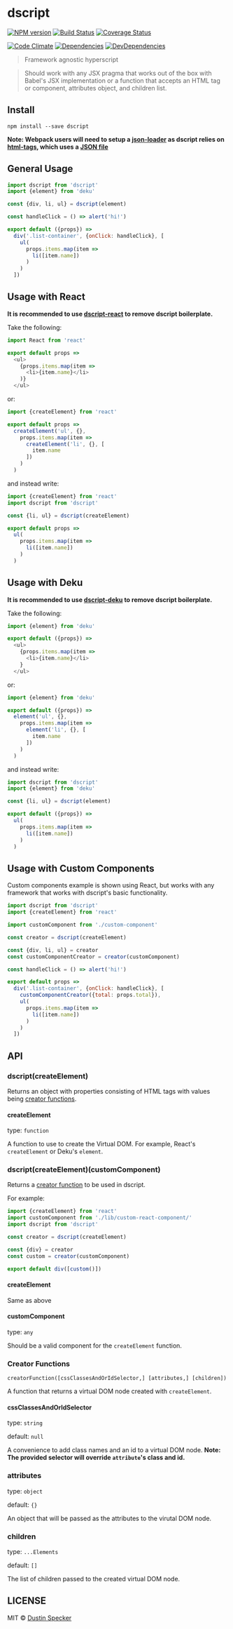 # dscript
[![NPM version](https://badge.fury.io/js/dscript.svg)](https://badge.fury.io/js/dscript) [![Build Status](https://travis-ci.org/dustinspecker/dscript.svg)](https://travis-ci.org/dustinspecker/dscript) [![Coverage Status](https://img.shields.io/coveralls/dustinspecker/dscript.svg)](https://coveralls.io/r/dustinspecker/dscript?branch=master)

[![Code Climate](https://codeclimate.com/github/dustinspecker/dscript/badges/gpa.svg)](https://codeclimate.com/github/dustinspecker/dscript) [![Dependencies](https://david-dm.org/dustinspecker/dscript.svg)](https://david-dm.org/dustinspecker/dscript/#info=dependencies&view=table) [![DevDependencies](https://david-dm.org/dustinspecker/dscript/dev-status.svg)](https://david-dm.org/dustinspecker/dscript/#info=devDependencies&view=table)

> Framework agnostic hyperscript

> Should work with any JSX pragma that works out of the box with Babel's JSX implementation or a function that accepts an HTML tag or component, attributes object, and children list.

## Install
```
npm install --save dscript
```

**Note: Webpack users will need to setup a [json-loader](https://github.com/webpack/json-loader) as dscript relies on [html-tags](https://github.com/sindresorhus/html-tags), which uses a [JSON file](https://github.com/sindresorhus/html-tags/blob/master/html-tags.json)**

## General Usage
```javascript
import dscript from 'dscript'
import {element} from 'deku'

const {div, li, ul} = dscript(element)

const handleClick = () => alert('hi!')

export default ({props}) =>
  div('.list-container', {onClick: handleClick}, [
    ul(
      props.items.map(item =>
        li([item.name])
      )
    )
  ])
```

## Usage with React
**It is recommended to use [dscript-react](https://github.com/dustinspecker/dscript-react) to remove dscript boilerplate.**

Take the following:
```javascript
import React from 'react'

export default props =>
  <ul>
    {props.items.map(item =>
      <li>{item.name}</li>
    )}
  </ul>
```
or:
```javascript
import {createElement} from 'react'

export default props =>
  createElement('ul', {},
    props.items.map(item =>
      createElement('li', {}, [
        item.name
      ])
    )
  )
```

and instead write:

```javascript
import {createElement} from 'react'
import dscript from 'dscript'

const {li, ul} = dscript(createElement)

export default props =>
  ul(
    props.items.map(item =>
      li([item.name])
    )
  )

```

## Usage with Deku
**It is recommended to use [dscript-deku](https://github.com/dustinspecker/dscript-deku) to remove dscript boilerplate.**

Take the following:
```javascript
import {element} from 'deku'

export default ({props}) =>
  <ul>
    {props.items.map(item =>
      <li>{item.name}</li>
    }
  </ul>
```

or:

```javascript
import {element} from 'deku'

export default ({props}) =>
  element('ul', {},
    props.items.map(item =>
      element('li', {}, [
        item.name
      ])
    )
  )
```

and instead write:
```javascript
import dscript from 'dscript'
import {element} from 'deku'

const {li, ul} = dscript(element)

export default ({props}) =>
  ul(
    props.items.map(item =>
      li([item.name])
    )
  )
```

## Usage with Custom Components
Custom components example is shown using React, but works with any framework that works with dscript's basic functionality.

```javascript
import dscript from 'dscript'
import {createElement} from 'react'

import customComponent from './custom-component'

const creator = dscript(createElement)

const {div, li, ul} = creator
const customComponentCreator = creator(customComponent)

const handleClick = () => alert('hi!')

export default props =>
  div('.list-container', {onClick: handleClick}, [
    customComponentCreator({total: props.total}),
    ul(
      props.items.map(item =>
        li([item.name])
      )
    )
  ])
```

## API
### dscript(createElement)
Returns an object with properties consisting of HTML tags with values being [creator functions](#creator-functions).

#### createElement
type: `function`

A function to use to create the Virtual DOM. For example, React's `createElement` or Deku's `element`.

### dscript(createElement)(customComponent)

Returns a [creator function](#creator-functions) to be used in dscript.

For example:

```javascript
import {createElement} from 'react'
import customComponent from './lib/custom-react-component/'
import dscript from 'dscript'

const creator = dscript(createElement)

const {div} = creator
const custom = creator(customComponent)

export default div([custom()])
```

#### createElement

Same as above

#### customComponent

type: `any`

Should be a valid component for the `createElement` function.


### Creator Functions
`creatorFunction([cssClassesAndOrIdSelector,] [attributes,] [children])`

A function that returns a virtual DOM node created with `createElement`.

#### cssClassesAndOrIdSelector
type: `string`

default: `null`

A convenience to add class names and an id to a virtual DOM node. **Note: The provided selector will override `attribute`'s class and id.**

### attributes
type: `object`

default: `{}`

An object that will be passed as the attributes to the virutal DOM node.

### children
type: `...Elements`

default: `[]`

The list of children passed to the created virtual DOM node.

## LICENSE
MIT © [Dustin Specker](https://github.com/dustinspecker)
